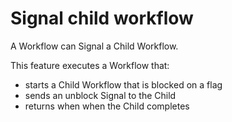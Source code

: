 # Signal child workflow

A Workflow can Signal a Child Workflow.

This feature executes a Workflow that:

- starts a Child Workflow that is blocked on a flag
- sends an unblock Signal to the Child
- returns when when the Child completes